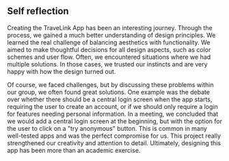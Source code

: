 ## Self reflection
Creating the TraveLink App has been an interesting journey. Through the process, we gained a much better understanding of design principles. We learned the real challenge of balancing aesthetics with functionality. We aimed to make thoughtful decisions for all design aspects, such as color schemes and user flow. Often, we encountered situations where we had multiple solutions. In those cases, we trusted our instincts and are very happy with how the design turned out.

Of course, we faced challenges, but by discussing these problems within our group, we often found great solutions. One example was the debate over whether there should be a central login screen when the app starts, requiring the user to create an account, or if we should only require a login for features needing personal information. In a meeting, we concluded that we would add a central login screen at the beginning, but with the option for the user to click on a "try anonymous" button. This is common in many well-tested apps and was the perfect compromise for us. This project really strengthened our creativity and attention to detail. Ultimately, designing this app has been more than an academic exercise.